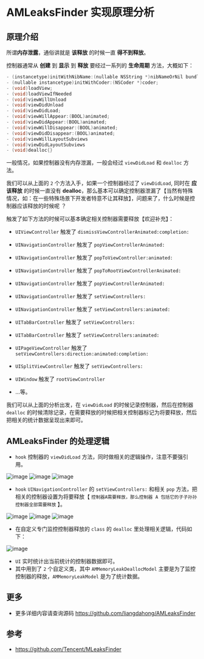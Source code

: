 # AMLeaksFinder 实现原理分析

## 原理介绍

所谓**内存泄露**，通俗讲就是 **该释放** 的时候一直 **得不到释放**。

控制器通常从 **创建** 到 **显示** 到 **释放**  要经过一系列的 **生命周期** 方法，大概如下：

```objective-c
- (instancetype)initWithNibName:(nullable NSString *)nibNameOrNil bundle:(nullable NSBundle *)nibBundleOrNil;
- (nullable instancetype)initWithCoder:(NSCoder *)coder;
- (void)loadView;
- (void)loadViewIfNeeded
- (void)viewWillUnload
- (void)viewDidUnload
- (void)viewDidLoad;
- (void)viewWillAppear:(BOOL)animated;
- (void)viewDidAppear:(BOOL)animated;
- (void)viewWillDisappear:(BOOL)animated;
- (void)viewDidDisappear:(BOOL)animated;
- (void)viewWillLayoutSubviews
- (void)viewDidLayoutSubviews
- (void)dealloc{}
```

一般情况，如果控制器没有内存泄漏，一般会经过 `viewDidLoad`  和 `dealloc` 方法。

我们可以从上面的 `2` 个方法入手，如果一个控制器经过了 `viewDidLoad`,  同时在 **应该释放** 的时候一直没有  **dealloc**，那么基本可以确定控制器泄漏了【当然有特殊情况，如：在一些特殊场景下开发者特意不让其释放】，问题来了，什么时候是控制器应该释放的时候呢 ？

触发了如下方法的时候可以基本确定相关控制器需要释放【欢迎补充】：

- `UIViewController` 触发了 `dismissViewControllerAnimated:completion:` 

  

- `UINavigationController` 触发了 `popViewControllerAnimated: `

- `UINavigationController` 触发了 `popToViewController:animated: `

- `UINavigationController` 触发了 `popToRootViewControllerAnimated: `

- `UINavigationController` 触发了 `popViewControllerAnimated:`

- `UINavigationController` 触发了 `setViewControllers:`

- `UINavigationController` 触发了 `setViewControllers:animated:`

  

- `UITabBarController` 触发了 `setViewControllers:`

- `UITabBarController` 触发了 `setViewControllers:animated:` 



- `UIPageViewController` 触发了 `setViewControllers:direction:animated:completion:`
- `UISplitViewController` 触发了 `setViewControllers:` 
- `UIWindow` 触发了 `rootViewController`
- ...等。

我们可以从上面的分析出发，在 `viewDidLoad` 的时候记录控制器，然后在控制器  `dealloc` 的时候清除记录，在需要释放的时候把相关控制器标记为将要释放，然后把相关的统计数据呈现出来即可。


## AMLeaksFinder 的处理逻辑

- `hook` 控制器的 `viewDidLoad` 方法，同时做相关的逻辑操作，注意不要强引用。

![image](https://user-images.githubusercontent.com/12118567/82640835-dcd36100-9c3d-11ea-8252-a1602aa46baf.png)
![image](https://user-images.githubusercontent.com/12118567/82641054-4bb0ba00-9c3e-11ea-97fc-f1236fed1ae3.png)
![image](https://user-images.githubusercontent.com/12118567/82641065-4fdcd780-9c3e-11ea-805b-77e1eff73cb6.png)

- `hook` `UINavigationController` 的 `setViewControllers:` 和相关 `pop` 方法，把相关的控制器设置为将要释放【 `控制器A需要释放，那么控制器 A 包括它的子子孙孙控制器全部需要释放` 】。

![image](https://user-images.githubusercontent.com/12118567/82641110-6420d480-9c3e-11ea-8c23-300050715101.png)
![image](https://user-images.githubusercontent.com/12118567/82641197-8b77a180-9c3e-11ea-8436-0cea58c96ba8.png)
![image](https://user-images.githubusercontent.com/12118567/82641330-c4b01180-9c3e-11ea-8799-a7214738a910.png)

- 在自定义专门监控控制器释放的 `class` 的 `dealloc` 里处理相关逻辑，代码如下：

![image](https://user-images.githubusercontent.com/12118567/82641484-fb862780-9c3e-11ea-98cd-07ed1c58046f.png)

- `UI` 实时统计出当前统计的控制器数据即可。
- 其中用到了 `2` 个自定义类，其中 `AMMemoryLeakDeallocModel` 主要是为了监控控制器的释放，`AMMemoryLeakModel` 是为了统计数据。

## 更多

- 更多详细内容请查询源码 https://github.com/liangdahong/AMLeaksFinder

## 参考

- https://github.com/Tencent/MLeaksFinder

